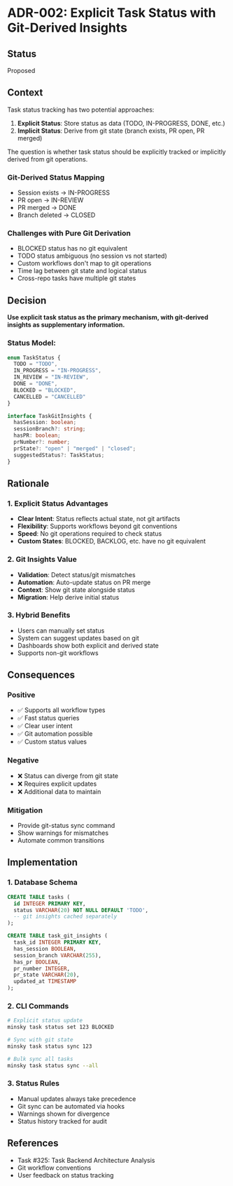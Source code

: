 # ADR-002: Explicit Task Status with Git-Derived Insights

## Status
Proposed

## Context

Task status tracking has two potential approaches:

1. **Explicit Status**: Store status as data (TODO, IN-PROGRESS, DONE, etc.)
2. **Implicit Status**: Derive from git state (branch exists, PR open, PR merged)

The question is whether task status should be explicitly tracked or implicitly derived from git operations.

### Git-Derived Status Mapping
- Session exists → IN-PROGRESS
- PR open → IN-REVIEW  
- PR merged → DONE
- Branch deleted → CLOSED

### Challenges with Pure Git Derivation
- BLOCKED status has no git equivalent
- TODO status ambiguous (no session vs not started)
- Custom workflows don't map to git operations
- Time lag between git state and logical status
- Cross-repo tasks have multiple git states

## Decision

**Use explicit task status as the primary mechanism, with git-derived insights as supplementary information.**

### Status Model:
```typescript
enum TaskStatus {
  TODO = "TODO",
  IN_PROGRESS = "IN-PROGRESS", 
  IN_REVIEW = "IN-REVIEW",
  DONE = "DONE",
  BLOCKED = "BLOCKED",
  CANCELLED = "CANCELLED"
}

interface TaskGitInsights {
  hasSession: boolean;
  sessionBranch?: string;
  hasPR: boolean;
  prNumber?: number;
  prState?: "open" | "merged" | "closed";
  suggestedStatus?: TaskStatus;
}
```

## Rationale

### 1. Explicit Status Advantages
- **Clear Intent**: Status reflects actual state, not git artifacts
- **Flexibility**: Supports workflows beyond git conventions
- **Speed**: No git operations required to check status
- **Custom States**: BLOCKED, BACKLOG, etc. have no git equivalent

### 2. Git Insights Value
- **Validation**: Detect status/git mismatches
- **Automation**: Auto-update status on PR merge
- **Context**: Show git state alongside status
- **Migration**: Help derive initial status

### 3. Hybrid Benefits
- Users can manually set status
- System can suggest updates based on git
- Dashboards show both explicit and derived state
- Supports non-git workflows

## Consequences

### Positive
- ✅ Supports all workflow types
- ✅ Fast status queries
- ✅ Clear user intent
- ✅ Git automation possible
- ✅ Custom status values

### Negative
- ❌ Status can diverge from git state
- ❌ Requires explicit updates
- ❌ Additional data to maintain

### Mitigation
- Provide git-status sync command
- Show warnings for mismatches
- Automate common transitions

## Implementation

### 1. Database Schema
```sql
CREATE TABLE tasks (
  id INTEGER PRIMARY KEY,
  status VARCHAR(20) NOT NULL DEFAULT 'TODO',
  -- git insights cached separately
);

CREATE TABLE task_git_insights (
  task_id INTEGER PRIMARY KEY,
  has_session BOOLEAN,
  session_branch VARCHAR(255),
  has_pr BOOLEAN,
  pr_number INTEGER,
  pr_state VARCHAR(20),
  updated_at TIMESTAMP
);
```

### 2. CLI Commands
```bash
# Explicit status update
minsky task status set 123 BLOCKED

# Sync with git state
minsky task status sync 123

# Bulk sync all tasks
minsky task status sync --all
```

### 3. Status Rules
- Manual updates always take precedence
- Git sync can be automated via hooks
- Warnings shown for divergence
- Status history tracked for audit

## References

- Task #325: Task Backend Architecture Analysis
- Git workflow conventions
- User feedback on status tracking
